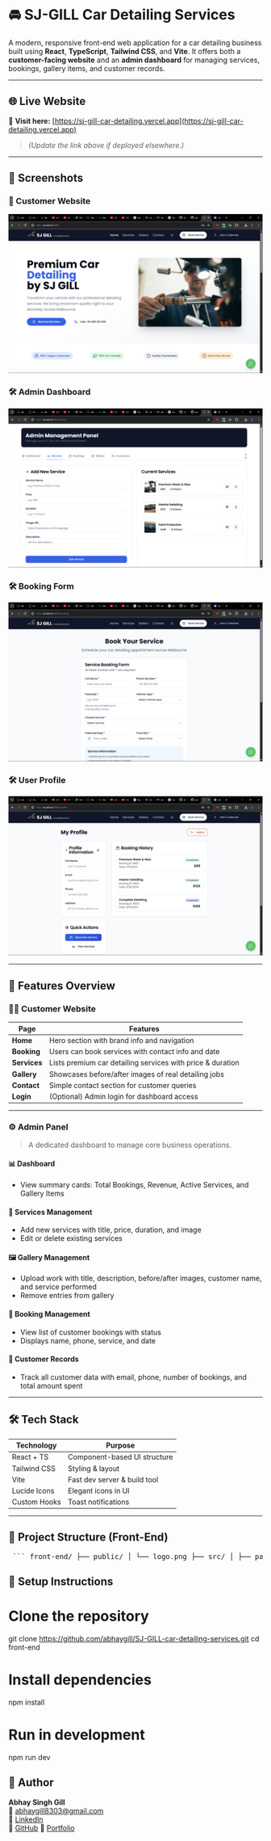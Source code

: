 # 🚘 SJ-GILL Car Detailing Services

A modern, responsive front-end web application for a car detailing business built using **React**, **TypeScript**, **Tailwind CSS**, and **Vite**. It offers both a **customer-facing website** and an **admin dashboard** for managing services, bookings, gallery items, and customer records.

---

## 🌐 Live Website

🔗 **Visit here:** [https://sj-gill-car-detailing.vercel.app](https://sj-gill-car-detailing.vercel.app)  
> *(Update the link above if deployed elsewhere.)*

---

## 📸 Screenshots

### 🧼 Customer Website
![Website Screenshot](./screenshots/customer-site.png)

### 🛠 Admin Dashboard
![Admin Screenshot](./screenshots/admin-dashboard.png)

### 🛠 Booking Form
![Admin Screenshot](./screenshots/servicepg.png)

### 🛠 User Profile
![Admin Screenshot](./screenshots/profilepg.png)

---

## 🧭 Features Overview

### 🧑‍💼 Customer Website

| Page        | Features                                                                 |
|-------------|--------------------------------------------------------------------------|
| **Home**    | Hero section with brand info and navigation                             |
| **Booking** | Users can book services with contact info and date                      |
| **Services**| Lists premium car detailing services with price & duration              |
| **Gallery** | Showcases before/after images of real detailing jobs                    |
| **Contact** | Simple contact section for customer queries                             |
| **Login**   | (Optional) Admin login for dashboard access                             |

---

### ⚙️ Admin Panel

> A dedicated dashboard to manage core business operations.

#### 📊 Dashboard
- View summary cards: Total Bookings, Revenue, Active Services, and Gallery Items

#### 🧰 Services Management
- Add new services with title, price, duration, and image
- Edit or delete existing services

#### 🖼 Gallery Management
- Upload work with title, description, before/after images, customer name, and service performed
- Remove entries from gallery

#### 📅 Booking Management
- View list of customer bookings with status
- Displays name, phone, service, and date

#### 👥 Customer Records
- Track all customer data with email, phone, number of bookings, and total amount spent

---

## 🛠 Tech Stack

| Technology | Purpose                      |
|------------|------------------------------|
| React + TS | Component-based UI structure |
| Tailwind CSS | Styling & layout           |
| Vite       | Fast dev server & build tool |
| Lucide Icons | Elegant icons in UI        |
| Custom Hooks | Toast notifications        |

---

## 📁 Project Structure (Front-End)

<pre lang="text"> ``` front-end/ ├── public/ │ └── logo.png ├── src/ │ ├── pages/ │ ├── components/ │ ├── contexts/ │ ├── hooks/ │ ├── App.tsx │ └── main.tsx ├── index.html ├── tailwind.config.ts └── vite.config.ts ``` </pre>


## 🧪 Setup Instructions

# Clone the repository
git clone https://github.com/abhaygill/SJ-GILL-car-detailing-services.git
cd front-end

# Install dependencies
npm install

# Run in development
npm run dev

## 🙌 Author

**Abhay Singh Gill**  
📧 abhaygill8303@gmail.com  
🔗 [LinkedIn](https://www.linkedin.com/in/abhay-singh-gill-a10a2021a)  
🔗 [GitHub](https://github.com/abhaygill)
🔗 [Portfolio](https://abhayportfolio-sigma.vercel.app/)
